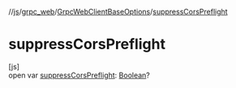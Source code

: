 //[js](../../../index.md)/[grpc_web](../index.md)/[GrpcWebClientBaseOptions](index.md)/[suppressCorsPreflight](suppress-cors-preflight.md)

# suppressCorsPreflight

[js]\
open var [suppressCorsPreflight](suppress-cors-preflight.md): [Boolean](https://kotlinlang.org/api/latest/jvm/stdlib/kotlin/-boolean/index.html)?
